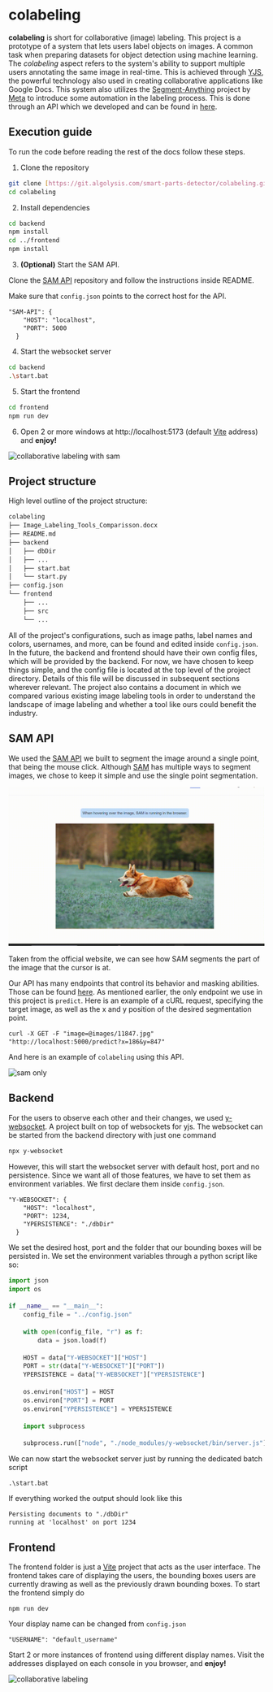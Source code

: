# colabeling

**colabeling** is short for collaborative (image) labeling. This project is a prototype of a system that lets users label objects on images. A common task when preparing datasets for object detection using machine learning. The _colabeling_ aspect refers to the system's ability to support multiple users annotating the same image in real-time. This is achieved through [YJS](https://yjs.dev/), the powerful technology also used in creating collaborative applications like Google Docs. This system also utilizes the [Segment-Anything](https://segment-anything.com/) project by [Meta](https://about.meta.com/) to introduce some automation in the labeling process. This is done through an API which we developed and can be found in [here](https://github.com/loukaspapalazarou/segment-anything-flask-api.git).

## Execution guide

To run the code before reading the rest of the docs follow these steps.

1. Clone the repository

```bash
git clone [https://git.algolysis.com/smart-parts-detector/colabeling.git](https://github.com/loukaspapalazarou/segment-anything-flask-api.git)
cd colabeling
```

2. Install dependencies

```bash
cd backend
npm install
cd ../frontend
npm install
```

3. **(Optional)** Start the SAM API.

Clone the [SAM API](https://github.com/loukaspapalazarou/segment-anything-flask-api.git) repository and follow the instructions inside README.

Make sure that `config.json` points to the correct host for the API.

```
"SAM-API": {
    "HOST": "localhost",
    "PORT": 5000
  }
```

4. Start the websocket server

```bash
cd backend
.\start.bat
```

5. Start the frontend

```bash
cd frontend
npm run dev
```

6. Open 2 or more windows at http://localhost:5173 (default [Vite](https://vitejs.dev/guide/) address) and **enjoy!**

![collaborative labeling with sam](docs/both.gif "collaborative labeling with sam")

## Project structure

High level outline of the project structure:

```bash
colabeling
├── Image_Labeling_Tools_Comparisson.docx
├── README.md
├── backend
│   ├── dbDir
│   ├── ...
│   ├── start.bat
│   └── start.py
├── config.json
└── frontend
    ├── ...
    ├── src
    └── ...
```

All of the project's configurations, such as image paths, label names and colors, usernames, and more, can be found and edited inside `config.json`. In the future, the backend and frontend should have their own config files, which will be provided by the backend. For now, we have chosen to keep things simple, and the config file is located at the top level of the project directory. Details of this file will be discussed in subsequent sections wherever relevant. The project also contains a document in which we compared various existing image labeling tools in order to understand the landscape of image labeling and whether a tool like ours could benefit the industry.

## SAM API

We used the [SAM API](https://git.algolysis.com/smart-parts-detector/spdml-flask-sam-api) we built to segment the image around a single point, that being the mouse click. Although [SAM](https://segment-anything.com/) has multiple ways to segment images, we chose to keep it simple and use the single point segmentation.

![sam original](docs/sam_original.gif "sam original")

Taken from the official website, we can see how SAM segments the part of the image that the cursor is at.

Our API has many endpoints that control its behavior and masking abilities. Those can be found [here](https://git.algolysis.com/smart-parts-detector/spdml-flask-sam-api/-/blob/main/README.md). As mentioned earlier, the only endpoint we use in this project is `predict`. Here is an example of a cURL request, specifying the target image, as well as the x and y position of the desired segmentation point.

```
curl -X GET -F "image=@images/11847.jpg" "http://localhost:5000/predict?x=186&y=847"
```

And here is an example of `colabeling` using this API.

![sam only](docs/sam_only.gif "sam only")

## Backend

For the users to observe each other and their changes, we used [y-websocket](https://github.com/yjs/y-websocke). A project built on top of websockets for yjs. The websocket can be started from the backend directory with just one command

```bash
npx y-websocket
```

However, this will start the websocket server with default host, port and no persistence. Since we want all of those features, we have to set them as environment variables. We first declare them inside `config.json`.

```
"Y-WEBSOCKET": {
    "HOST": "localhost",
    "PORT": 1234,
    "YPERSISTENCE": "./dbDir"
  }
```

We set the desired host, port and the folder that our bounding boxes will be persisted in. We set the environment variables through a python script like so:

```python
import json
import os

if __name__ == "__main__":
    config_file = "../config.json"

    with open(config_file, "r") as f:
        data = json.load(f)

    HOST = data["Y-WEBSOCKET"]["HOST"]
    PORT = str(data["Y-WEBSOCKET"]["PORT"])
    YPERSISTENCE = data["Y-WEBSOCKET"]["YPERSISTENCE"]

    os.environ["HOST"] = HOST
    os.environ["PORT"] = PORT
    os.environ["YPERSISTENCE"] = YPERSISTENCE

    import subprocess

    subprocess.run(["node", "./node_modules/y-websocket/bin/server.js"])
```

We can now start the websocket server just by running the dedicated batch script

```
.\start.bat
```

If everything worked the output should look like this

```
Persisting documents to "./dbDir"
running at 'localhost' on port 1234
```

## Frontend

The frontend folder is just a [Vite](https://vitejs.dev/guide/) project that acts as the user interface. The frontend takes care of displaying the users, the bounding boxes users are currently drawing as well as the previously drawn bounding boxes. To start the frontend simply do

```
npm run dev
```

Your display name can be changed from `config.json`

```
"USERNAME": "default_username"
```

Start 2 or more instances of frontend using different display names. Visit the addresses displayed on each console in you browser, and **enjoy!**

![collaborative labeling](docs/label_only.gif "collaborative labeling")
